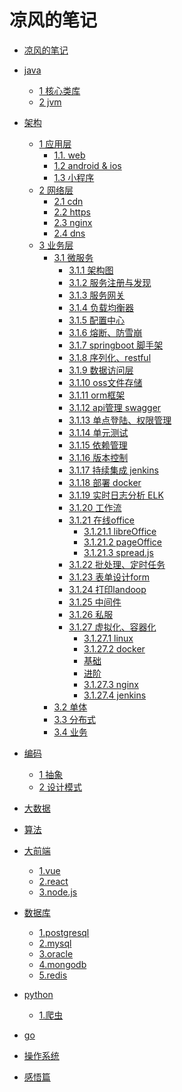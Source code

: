 # 凉风的笔记
* [凉风的笔记](README.md)
* [java]()
    * [1 核心类库](java/basic/basic.md)
    * [2 jvm](java/jvm.md)
* [架构]()
    * [1 应用层]()
        * [1.1. web]()
        * [1.2 android & ios]()
        * [1.3 小程序]()
    * [2 网络层]()
        * [2.1 cdn](architecture\microservice\network\cdn.md)
        * [2.2 https]()
        * [2.3 nginx](architecture\microservice\network\nginx.md)
        * [2.4 dns](architecture\microservice\network\dns.md)
    * [3 业务层]()
        * [3.1 微服务]()
            * [3.1.1 架构图]()
            * [3.1.2 服务注册与发现]()
            * [3.1.3 服务网关]()
            * [3.1.4 负载均衡器]()
            * [3.1.5 配置中心]()
            * [3.1.6 熔断、防雪崩]()
            * [3.1.7 springboot 脚手架]()
            * [3.1.8 序列化、restful]()
            * [3.1.9 数据访问层]()
            * [3.1.10 oss文件存储]()
            * [3.1.11 orm框架]()
            * [3.1.12 api管理 swagger]()
            * [3.1.13 单点登陆、权限管理]()
            * [3.1.14 单元测试]()
            * [3.1.15 依赖管理]()
            * [3.1.16 版本控制](architecture\microservice\management\git.md)
            * [3.1.17 持续集成 jenkins]()
            * [3.1.18 部署 docker]()
            * [3.1.19 实时日志分析 ELK]()
            * [3.1.20 工作流]()
            * [3.1.21 在线office]()
                * [3.1.21.1 libreOffice]()
                * [3.1.21.2 pageOffice]()
                * [3.1.21.3 spread.js]()
            * [3.1.22 批处理、定时任务]()
            * [3.1.23 表单设计form]()
            * [3.1.24 打印landoop]()
            * [3.1.25 中间件]()
            * [3.1.26 私服]()
            * [3.1.27 虚拟化、容器化]()
	            * [3.1.27.1 linux](linux/linux.md)
	            * [3.1.27.2 docker]()
		        * [基础](linux/docker_basic.md)
		        * [进阶](linux/docker_pro.md)
	            * [3.1.27.3 nginx](linux/nginx.md)
	            * [3.1.27.4 jenkins](linux/jenkins.md)
        * [3.2 单体]()
        * [3.3 分布式]()
        * [3.4 业务]()
* [编码]()
    * [1 抽象](java/example2.md)
    * [2 设计模式](java/example2.md)
* [大数据](java/example2.md) 
* [算法](java/patzn/readme.md)
  
* [大前端]()
	* [1.vue](java/example2.md)
	* [2.react](java/example2.md)
	* [3.node.js](java/example2.md)
* [数据库]()
	* [1.postgresql](sql/pgsql.md)
	* [2.mysql](java/example2.md)
	* [3.oracle](java/example2.md)
	* [4.mongodb](java/example2.md)
	* [5.redis](java/example2.md)
* [python](section2/README.md)
    * [1.爬虫](section2/example1.md)
* [go]()
* [操作系统](mac/experience.md)
* [感悟篇]()